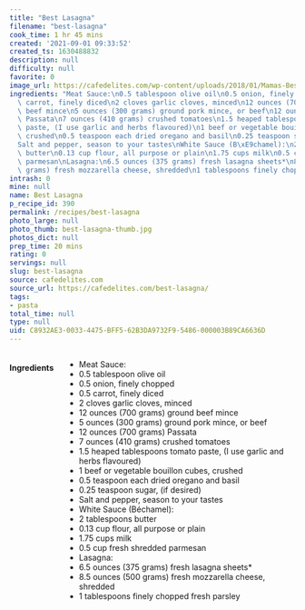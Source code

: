 ```yaml
---
title: "Best Lasagna"
filename: "best-lasagna"
cook_time: 1 hr 45 mins
created: '2021-09-01 09:33:52'
created_ts: 1630488832
description: null
difficulty: null
favorite: 0
image_url: https://cafedelites.com/wp-content/uploads/2018/01/Mamas-Best-Lasagna-IMAGE-13-1365x2048.jpg
ingredients: "Meat Sauce:\n0.5 tablespoon olive oil\n0.5 onion, finely chopped\n0.5\
  \ carrot, finely diced\n2 cloves garlic cloves, minced\n12 ounces (700 grams) ground\
  \ beef mince\n5 ounces (300 grams) ground pork mince, or beef\n12 ounces (700 grams)\
  \ Passata\n7 ounces (410 grams) crushed tomatoes\n1.5 heaped tablespoons tomato\
  \ paste, (I use garlic and herbs flavoured)\n1 beef or vegetable bouillon cubes,\
  \ crushed\n0.5 teaspoon each dried oregano and basil\n0.25 teaspoon sugar, (if desired)\n\
  Salt and pepper, season to your tastes\nWhite Sauce (B\xE9chamel):\n2 tablespoons\
  \ butter\n0.13 cup flour, all purpose or plain\n1.75 cups milk\n0.5 cup fresh shredded\
  \ parmesan\nLasagna:\n6.5 ounces (375 grams) fresh lasagna sheets*\n8.5 ounces (500\
  \ grams) fresh mozzarella cheese, shredded\n1 tablespoons finely chopped fresh parsley"
intrash: 0
mine: null
name: Best Lasagna
p_recipe_id: 390
permalink: /recipes/best-lasagna
photo_large: null
photo_thumb: best-lasagna-thumb.jpg
photos_dict: null
prep_time: 20 mins
rating: 0
servings: null
slug: best-lasagna
source: cafedelites.com
source_url: https://cafedelites.com/best-lasagna/
tags:
- pasta
total_time: null
type: null
uid: C8932AE3-0033-4475-BFF5-62B3DA9732F9-5486-000003B89CA6636D
---
```

<div class="columns large-7 small-12" id="writeup">	</div><!-- #writeup -->
</div><!-- #row-one -->
<div class="row" id="row-two">	<div class="columns large-4 small-12" id="ingredients"><h4>Ingredients</h4><div class="box box-ingredients content"><ul>
<li>Meat Sauce:</li>
<li>0.5 tablespoon olive oil</li>
<li>0.5 onion, finely chopped</li>
<li>0.5 carrot, finely diced</li>
<li>2 cloves garlic cloves, minced</li>
<li>12 ounces (700 grams) ground beef mince</li>
<li>5 ounces (300 grams) ground pork mince, or beef</li>
<li>12 ounces (700 grams) Passata</li>
<li>7 ounces (410 grams) crushed tomatoes</li>
<li>1.5 heaped tablespoons tomato paste, (I use garlic and herbs flavoured)</li>
<li>1 beef or vegetable bouillon cubes, crushed</li>
<li>0.5 teaspoon each dried oregano and basil</li>
<li>0.25 teaspoon sugar, (if desired)</li>
<li>Salt and pepper, season to your tastes</li>
<li>White Sauce (Béchamel):</li>
<li>2 tablespoons butter</li>
<li>0.13 cup flour, all purpose or plain</li>
<li>1.75 cups milk</li>
<li>0.5 cup fresh shredded parmesan</li>
<li>Lasagna:</li>
<li>6.5 ounces (375 grams) fresh lasagna sheets*</li>
<li>8.5 ounces (500 grams) fresh mozzarella cheese, shredded</li>
<li>1 tablespoons finely chopped fresh parsley</li>
</ul>
</div>	</div>	<div class="columns large-6 small-12" id="directions">	</div>
